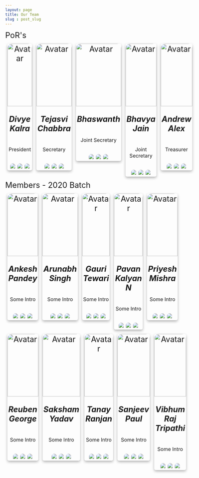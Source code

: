 ```yaml
---
layout: page    
title: Our Team 
slug : post_slug
---
```

<style>

    .card {
    /* Add shadows to create the "card" effect */
    box-shadow: 0 4px 8px 0 rgba(0, 0, 0, 0.3);
    transition: 0.3s;
    border-radius: 5px;
    /* 5px rounded corners */
    width: 25%;
    height: 25%;
    display: inline-block;
    margin: 7px;
}


/* On mouse-over, add a deeper shadow */

.card:hover {
    box-shadow: 0 8px 16px 0 rgba(255, 255, 255, 0.15);
}


/* Add some padding inside the card container */

div.container {
    padding: 1px 3px;
    position: relative;
    bottom : 10px;
    /* border-radius: 25px 25px 0 0; */
}


/* Add rounded corners to the top left and the top right corner of the image */

.card img {
    border-radius: 15px 15px 0 0;
    display: inline-block;
}
.user {
    text-align: center;
    font-size: 25px;
    display: inline-flex;
    flex-direction: row;
    flex-wrap: wrap;
    justify-content: space-between;
}

.user p {
    font-size: 16px
}

@media only screen and (min-width:550px) {
    .user {
        flex-wrap: nowrap;
}
.user-details {
    text-align: left;
    font-size : 25px; 
    margin: 5px auto;
}

.icon-small {
    color: #fff;
    text-align: center
}

.header-icons-small {
    display: flex;
    justify-content: left;
    text-align: center
}

.header-icons-small .icon-small {
    height: 25px;
    padding: 5px;
    border-radius: 50%;
    border: 2px solid #fff;
    transition: all .7s;
    width: 23px;
    font-size: 30px;
    margin: 5px
}

.header-icons-small .icon-small:active,
.header-icons-small .icon-small:hover {
    color: #1a222c;
    background: #fff
}

.header-icons .icon:active,
.header-icons .icon:hover {
    color: #1a222c;
    background: #fff
}

@media only screen and (min-width:550px) {
    .header-icons-small .icon-small {
        width: 19px;
        height: 15px;
        font-size: 21px;
        position: relative;
        bottom: 5px;
        left : 17px;
    }
}
.fa {
    display: inline-block;
    font: 14px "FontAwesome";
    font-size: inherit;
    text-rendering: auto;
    -webkit-font-smoothing: antialiased;
    -moz-osx-font-smoothing: grayscale
}
.fa-envelope:before {
    content: "\f0e0"
}
.fa-github-alt:before {
    content: "\f113"
}
.fa-facebook-square:before {
    content: "\f082"
}


.icon-small {
    color: #fff;
    text-align: center
}

.header-icons-small {
    display: flex;
    justify-content: left;
    text-align: center
}

.header-icons-small .icon-small {
    height: 20px;
    padding: 5px;
    border-radius: 50%;
    border: 2px solid #fff;
    transition: all .7s;
    width: 20px;
    font-size: 10px;
    margin: 5px
}

.header-icons-small .icon-small:active,
.header-icons-small .icon-small:hover {
    color: #1a222c;
    background: #fff
}

.header-icons .icon:active,
.header-icons .icon:hover {
    color: #1a222c;
    background: #fff
}


</style>

<style>
    .trailer {
    width: 200px; /* width of container */
    height: 200px; /* height of container */
    object-fit: cover;
    border: 0px solid black;
    border-radius: 0px;
}
</style>

<div class="user-details">
    PoR's
</div>
<div class="user">
    <div class="card">
        <img class ="trailer" src="{{site.baseurl}}/assets/img/members/Divye Kalra.jpeg" alt="Avatar" style="width:100%">
        <div class="container">
            <h5><b>Divye Kalra</b></h5>
            <p>President</p>
        </div>
        <a aria-label="Send email" href="mailto:textzip@gmail.com"><img src="{{site.baseurl}}/assets/images/message-32.png"></a>
        <a aria-label="My Github" href="https://github.com/TextZip"><img src="{{site.baseurl}}/assets/images/github-9-32.png"></a>
        <a aria-label="My Facebook" href="https://www.facebook.com/jai.krishna.7982"><img src="{{site.baseurl}}/assets/images/facebook-3-32.png"></a>
    </div>
    <div class="card">
        <img class="trailer" src="{{site.baseurl}}/assets/img/members/Tejasvi Chabbra.JPG" alt="Avatar" style="width:100%">
        <div class="container">
            <h5><b>Tejasvi Chabbra</b></h5>
            <p>Secretary</p>
        </div>
        <a aria-label="Send email" href="mailto:textzip@gmail.com"><img src="{{site.baseurl}}/assets/images/message-32.png"></a>
        <a aria-label="My Github" href="https://github.com/TextZip"><img src="{{site.baseurl}}/assets/images/github-9-32.png"></a>
        <a aria-label="My Facebook" href="https://www.facebook.com/jai.krishna.7982"><img src="{{site.baseurl}}/assets/images/facebook-3-32.png"></a>
    </div>
    <div class="card">
        <img class="trailer" src="{{site.baseurl}}/assets/img/members/Bhaswanth Ayapilla.jpeg" alt="Avatar" style="width:100%">
        <div class="container">
            <h5><b>Bhaswanth</b></h5>
            <p>Joint Secretary</p>
        </div>
        <a aria-label="Send email" href="mailto:textzip@gmail.com"><img src="{{site.baseurl}}/assets/images/message-32.png"></a>
        <a aria-label="My Github" href="https://github.com/TextZip"><img src="{{site.baseurl}}/assets/images/github-9-32.png"></a>
        <a aria-label="My Facebook" href="https://www.facebook.com/jai.krishna.7982"><img src="{{site.baseurl}}/assets/images/facebook-3-32.png"></a>
    </div>
    <div class="card">
        <img class="trailer" src="{{site.baseurl}}/assets/img/members/Bhavya Jain.jpg" alt="Avatar" style="width:100%">
        <div class="container">
            <h5><b>Bhavya Jain</b></h5>
            <p>Joint Secretary</p>
        </div>
        <a aria-label="Send email" href="mailto:textzip@gmail.com"><img src="{{site.baseurl}}/assets/images/message-32.png"></a>
        <a aria-label="My Github" href="https://github.com/TextZip"><img src="{{site.baseurl}}/assets/images/github-9-32.png"></a>
        <a aria-label="My Facebook" href="https://www.facebook.com/jai.krishna.7982"><img src="{{site.baseurl}}/assets/images/facebook-3-32.png"></a>
    </div>
    <div class="card">
        <img class="trailer" src="{{site.baseurl}}/assets/img/members/Andrew Alex Devasia.jpeg" alt="Avatar" style="width:100%">
        <div class="container">
            <h5><b>Andrew Alex</b></h5>
            <p>Treasurer</p>
        </div>
        <a aria-label="Send email" href="mailto:textzip@gmail.com"><img src="{{site.baseurl}}/assets/images/message-32.png"></a>
        <a aria-label="My Github" href="https://github.com/TextZip"><img src="{{site.baseurl}}/assets/images/github-9-32.png"></a>
        <a aria-label="My Facebook" href="https://www.facebook.com/jai.krishna.7982"><img src="{{site.baseurl}}/assets/images/facebook-3-32.png"></a>
    </div>
</div>

<div class="user-details">
    Members - 2020 Batch
</div>

<div class="user">
    <div class="card">
        <img class="trailer" src="{{site.baseurl}}/assets/img/members/Ankesh Pandey.jpg" alt="Avatar" style="width:100%">
        <div class="container">
            <h5><b>Ankesh Pandey</b></h5>
            <p>Some Intro</p>
        </div>
        <a aria-label="Send email" href="mailto:textzip@gmail.com"><img src="{{site.baseurl}}/assets/images/message-32.png"></a>
        <a aria-label="My Github" href="https://github.com/TextZip"><img src="{{site.baseurl}}/assets/images/github-9-32.png"></a>
        <a aria-label="My Facebook" href="https://www.facebook.com/jai.krishna.7982"><img src="{{site.baseurl}}/assets/images/facebook-3-32.png"></a>
    </div>
       <div class="card">
        <img class="trailer" src="{{site.baseurl}}/assets/img/members/Arunabh Singh.jpg" alt="Avatar" style="width:100%">
        <div class="container">
            <h5><b>Arunabh Singh</b></h5>
            <p>Some Intro</p>
        </div>
        <a aria-label="Send email" href="mailto:textzip@gmail.com"><img src="{{site.baseurl}}/assets/images/message-32.png"></a>
        <a aria-label="My Github" href="https://github.com/TextZip"><img src="{{site.baseurl}}/assets/images/github-9-32.png"></a>
        <a aria-label="My Facebook" href="https://www.facebook.com/jai.krishna.7982"><img src="{{site.baseurl}}/assets/images/facebook-3-32.png"></a>
    </div>
    <div class="card">
        <img class="trailer" src="{{site.baseurl}}/assets/img/members/Gauri Tewari.jpg" alt="Avatar" style="width:100%">
        <div class="container">
            <h5><b>Gauri Tewari</b></h5>
            <p>Some Intro</p>
        </div>
        <a aria-label="Send email" href="mailto:textzip@gmail.com"><img src="{{site.baseurl}}/assets/images/message-32.png"></a>
        <a aria-label="My Github" href="https://github.com/TextZip"><img src="{{site.baseurl}}/assets/images/github-9-32.png"></a>
        <a aria-label="My Facebook" href="https://www.facebook.com/jai.krishna.7982"><img src="{{site.baseurl}}/assets/images/facebook-3-32.png"></a>
    </div>
    <div class="card">
        <img class="trailer" src="{{site.baseurl}}/assets/img/members/Pavan Kalyan N.jpg" alt="Avatar" style="width:100%">
        <div class="container">
            <h5><b>Pavan Kalyan N</b></h5>
            <p>Some Intro</p>
        </div>
        <a aria-label="Send email" href="mailto:textzip@gmail.com"><img src="{{site.baseurl}}/assets/images/message-32.png"></a>
        <a aria-label="My Github" href="https://github.com/TextZip"><img src="{{site.baseurl}}/assets/images/github-9-32.png"></a>
        <a aria-label="My Facebook" href="https://www.facebook.com/jai.krishna.7982"><img src="{{site.baseurl}}/assets/images/facebook-3-32.png"></a>
    </div>
    <div class="card">
        <img class="trailer" src="{{site.baseurl}}/assets/img/members/Priyesh Mishra.jpg" alt="Avatar" style="width:100%">
        <div class="container">
            <h5><b>Priyesh Mishra</b></h5>
            <p>Some Intro</p>
        </div>
        <a aria-label="Send email" href="mailto:textzip@gmail.com"><img src="{{site.baseurl}}/assets/images/message-32.png"></a>
        <a aria-label="My Github" href="https://github.com/TextZip"><img src="{{site.baseurl}}/assets/images/github-9-32.png"></a>
        <a aria-label="My Facebook" href="https://www.facebook.com/jai.krishna.7982"><img src="{{site.baseurl}}/assets/images/facebook-3-32.png"></a>
    </div>
</div>
<div class="user">
    <div class="card">
        <img class="trailer" src="{{site.baseurl}}/assets/img/members/Reuben George.png" alt="Avatar" style="width:100%">
        <div class="container">
            <h5><b>Reuben George</b></h5>
            <p>Some Intro</p>
        </div>
        <a aria-label="Send email" href="mailto:textzip@gmail.com"><img src="{{site.baseurl}}/assets/images/message-32.png"></a>
        <a aria-label="My Github" href="https://github.com/TextZip"><img src="{{site.baseurl}}/assets/images/github-9-32.png"></a>
        <a aria-label="My Facebook" href="https://www.facebook.com/jai.krishna.7982"><img src="{{site.baseurl}}/assets/images/facebook-3-32.png"></a>
    </div>
    <div class="card">
        <img class="trailer" src="{{site.baseurl}}/assets/img/members/Saksham Yadav.jpg" alt="Avatar" style="width:100%">
        <div class="container">
            <h5><b>Saksham Yadav</b></h5>
            <p>Some Intro</p>
        </div>
        <a aria-label="Send email" href="mailto:textzip@gmail.com"><img src="{{site.baseurl}}/assets/images/message-32.png"></a>
        <a aria-label="My Github" href="https://github.com/TextZip"><img src="{{site.baseurl}}/assets/images/github-9-32.png"></a>
        <a aria-label="My Facebook" href="https://www.facebook.com/jai.krishna.7982"><img src="{{site.baseurl}}/assets/images/facebook-3-32.png"></a>
    </div>
    <div class="card">
        <img class="trailer" src="{{site.baseurl}}/assets/img/members/Tanay Ranjan.jpg" alt="Avatar" style="width:100%">
        <div class="container">
            <h5><b>Tanay Ranjan</b></h5>
            <p>Some Intro</p>
        </div>
        <a aria-label="Send email" href="mailto:textzip@gmail.com"><img src="{{site.baseurl}}/assets/images/message-32.png"></a>
        <a aria-label="My Github" href="https://github.com/TextZip"><img src="{{site.baseurl}}/assets/images/github-9-32.png"></a>
        <a aria-label="My Facebook" href="https://www.facebook.com/jai.krishna.7982"><img src="{{site.baseurl}}/assets/images/facebook-3-32.png"></a>
    </div>
    <div class="card">
        <img class="trailer" src="{{site.baseurl}}/assets/img/members/Thathapudi Sanjeev Paul Joel.jpg" alt="Avatar" style="width:100%">
        <div class="container">
            <h5><b>Sanjeev Paul</b></h5>
            <p>Some Intro</p>
        </div>
        <a aria-label="Send email" href="mailto:textzip@gmail.com"><img src="{{site.baseurl}}/assets/images/message-32.png"></a>
        <a aria-label="My Github" href="https://github.com/TextZip"><img src="{{site.baseurl}}/assets/images/github-9-32.png"></a>
        <a aria-label="My Facebook" href="https://www.facebook.com/jai.krishna.7982"><img src="{{site.baseurl}}/assets/images/facebook-3-32.png"></a>
    </div>
    <div class="card">
        <img class="trailer" src="{{site.baseurl}}/assets/img/members/Vibhum Raj Tripathi.jpg" alt="Avatar" style="width:100%">
        <div class="container">
            <h5><b>Vibhum Raj Tripathi</b></h5>
            <p>Some Intro</p>
        </div>
        <a aria-label="Send email" href="mailto:textzip@gmail.com"><img src="{{site.baseurl}}/assets/images/message-32.png"></a>
        <a aria-label="My Github" href="https://github.com/TextZip"><img src="{{site.baseurl}}/assets/images/github-9-32.png"></a>
        <a aria-label="My Facebook" href="https://www.facebook.com/jai.krishna.7982"><img src="{{site.baseurl}}/assets/images/facebook-3-32.png"></a>
    </div>
</div>
